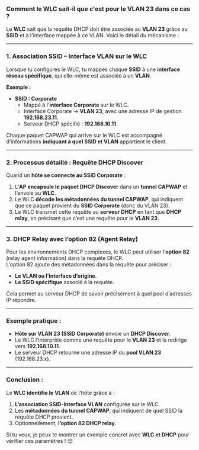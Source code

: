 ### Comment le WLC sait-il que c'est pour le VLAN 23 dans ce cas ?  

Le **WLC** sait que la requête DHCP doit être associée au **VLAN 23** grâce au **SSID** et à l'interface mappée à ce VLAN. Voici le détail du mécanisme :  

---

### 1. Association SSID – Interface VLAN sur le WLC  
Lorsque tu configures le WLC, tu mappes chaque **SSID** à une **interface réseau spécifique**, qui elle-même est associée à un **VLAN**.  

**Exemple :**  
- **SSID : Corporate**  
  - Mappé à l'**interface Corporate** sur le WLC.  
  - Interface Corporate → **VLAN 23**, avec une adresse IP de gestion **192.168.23.11**.  
  - Serveur DHCP spécifié : **192.168.10.11**.  

Chaque paquet CAPWAP qui arrive sur le WLC est accompagné d’informations **indiquant à quel SSID et VLAN** appartient le client.

---

### 2. Processus détaillé : Requête DHCP Discover  
Quand un **hôte se connecte au SSID Corporate** :  
1. L’**AP encapsule le paquet DHCP Discover** dans un **tunnel CAPWAP** et l’envoie au **WLC**.  
2. Le WLC **décode les métadonnées du tunnel CAPWAP**, qui indiquent que ce paquet provient du **SSID Corporate** (donc du VLAN 23).  
3. Le WLC transmet cette requête au **serveur DHCP** en tant que **DHCP relay**, en précisant que c’est une requête pour le **VLAN 23**.

---

### 3. DHCP Relay avec l’option 82 (Agent Relay)  
Pour les environnements DHCP complexes, le WLC peut utiliser l’**option 82** (relay agent information) dans la requête DHCP.  
L’option 82 ajoute des métadonnées dans la requête pour préciser :  
- **Le VLAN ou l’interface d’origine**.  
- **Le SSID spécifique** associé à la requête.  

Cela permet au serveur DHCP de savoir précisément à quel pool d’adresses IP répondre.

---

### Exemple pratique :  
- **Hôte sur VLAN 23 (SSID Corporate)** envoie un **DHCP Discover**.  
- Le WLC l’interprète comme une requête pour le **VLAN 23** et la redirige vers **192.168.10.11**.  
- Le serveur DHCP retourne une adresse IP du **pool VLAN 23** (192.168.23.x).

---

### Conclusion :  
Le **WLC identifie le VLAN** de l’hôte grâce à :  
1. **L’association SSID-Interface VLAN** configurée sur le WLC.  
2. Les **métadonnées du tunnel CAPWAP**, qui indiquent de quel SSID la requête DHCP provient.  
3. Optionnellement, **l’option 82 DHCP relay**.  

Si tu veux, je peux te montrer un exemple concret avec **WLC et DHCP** pour vérifier ces paramètres ! 😊

